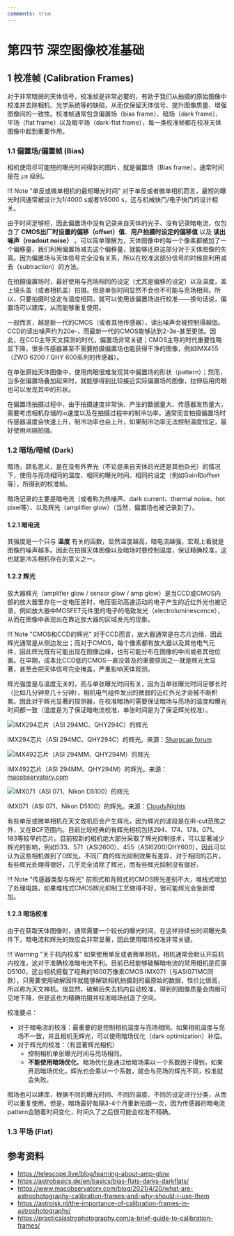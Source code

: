 ```yaml
---
comments: true
---
```


# 第四节 深空图像校准基础

## 1 校准帧 (Calibration Frames)

对于非常暗弱的天体信号，校准帧是非常必要的，有助于我们从拍摄的原始图像中校准并去除相机、光学系统等的缺陷，从而仅保留天体信号、提升图像质量、增强图像间的一致性。校准帧通常包含偏置场（bias frame）、暗场（dark frame）、平场（flat frame）以及暗平场（dark-flat frame），每一类校准帧都在校准天体图像中起到重要作用。

### 1.1 偏置场/偏置帧 (Bias)

相机使用尽可能短的曝光时间得到的图片，就是偏置场（Bias frame），通常时间是在 $\mu s$ 级别。

!!! Note "单反或微单相机的最短曝光时间"
    对于单反或者微单相机而言，最短的曝光时间通常被设计为1/4000 s或者1/8000 s，这与机械快门/电子快门的设计相关。

由于时间足够短，因此偏置场中没有记录来自天体的光子、没有记录暗电流，仅包含了 **CMOS出厂时设置的偏移（offset）值**、**用户拍摄时设定的偏移值** 以及 **读出噪声（readout noise）** 。可以简单理解为，天体图像中的每一个像素都被加了一个偏移量，我们利用偏置场减去这个偏移量，就能够还原这部分对于天体图像的失真。因为偏置场与天体信号完全没有关系，所以在校准这部分信号的时候是利用减去（subtraction）的方法。

在拍摄偏置场时，最好使用与亮场相同的设定（尤其是偏移的设定）以及温度，盖上镜头盖（或者相机盖）拍摄。但是单张时间显然不会也不可能与亮场相同。所以，只要拍摄时设定与温度相同，就可以使用该偏置场进行校准——换句话说，偏置场可以建库，从而能够重复使用。

一般而言，越是新一代的CMOS（或者其他传感器），读出噪声会被控制得越低。CCD的读出噪声约为20e-，而最新一代的CMOS能够达到2-3e-甚至更低。因此，在CCD主导天文探测的时代，偏置场非常关键；CMOS主导的时代重要性略显下降，很多传感器甚至不需要拍摄偏置场也能获得干净的图像，例如IMX455（ZWO 6200 / QHY 600系列的传感器）。

在单张原始天体图像中，使用肉眼很难发现其中偏置场的形状（pattern）；然而，当多张偏置场叠加起来时，就能够得到比较接近实际偏置场的图像，拉伸后用肉眼也可以发现其中的形状。

在偏置场拍摄过程中，由于拍摄速度非常快、产生的数据量大、传感器发热量大，需要考虑相机存储的io速度以及在拍摄过程中的制冷功率。通常而言拍摄偏置场时传感器温度会快速上升，制冷功率也会上升，如果制冷功率无法控制温度恒定，最好使用间隔拍摄。

### 1.2 暗场/暗帧 (Dark)

暗场，顾名思义，是在没有外界光（不论是来自天体的光还是其他杂光）的情况下，使用与亮场相同的温度、相同的曝光时间、相同的设定（例如Gain和offset等），所得到的校准帧。

暗场记录的主要是暗电流（或者称为热噪声、dark current、thermal noise、hot pixel等）、以及辉光（amplifier glow）（当然，偏置场也被记录到了）。

#### 1.2.1 暗电流

其强度是一个只与 **温度** 有关的函数，显然温度越高，暗电流越强，宏观上看就是图像的噪声越多。因此在拍摄天体图像以及暗场时要控制温度，保证精确校准，这也就是冷冻相机存在的意义之一。

#### 1.2.2 辉光

放大器辉光（amplifier glow / sensor glow / amp glow）是当CCD或CMOS内部的放大器里存在一定电压差时，电压驱动高速运动的电子产生的近红外光也被记录，例如放大器中MOSFET元件里的电子的电致发光（electroluminescence），从而在图像中表现出在靠近放大器的区域发光的现象。

!!! Note "CMOS和CCD的辉光"
    对于CCD而言，放大器通常是在芯片边缘，因此辉光通常是从侧边发出；而对于CMOS，每个像素都有放大器以及其他电气元件，因此辉光既有可能出现在图像边缘，也有可能分布在图像的中间或者其他位置。在早期，成本比CCD低的CMOS一直没普及的重要原因之一就是辉光太显著，甚至会把天体信号完全掩盖，严重影响天体观测。

辉光强度是与温度无关的，而与单张曝光时间有关，因为当单张曝光时间足够长时（比如几分钟至几十分钟），相机电气组件发出的微弱的近红外光才会被不断积累。因此对于辉光显著的探测器，在校准暗场时需要保证暗场与亮场的温度和曝光时间都一致（温度是为了保证暗电流校准，单张时间是为了保证辉光校准）。

![IMX294芯片（ASI 294MC、QHY294C）的辉光](https://lfs.zhenhuang.site/images/20241030115207-2024-10-30-11-52-09.png)

<span class="caption">IMX294芯片（ASI 294MC、QHY294C）的辉光。来源：[Sharpcap forum](https://forums.sharpcap.co.uk/viewtopic.php?t=5561) </span>

![IMX492芯片（ASI 294MM、QHY294M）的辉光](https://lfs.zhenhuang.site/images/20241030115344-2024-10-30-11-53-46.png)

<span class="caption">IMX492芯片（ASI 294MM、QHY294M）的辉光。来源：[macobservatory.com](https://www.macobservatory.com/blog/2021/4/20/what-are-astrophotography-calibration-frames-and-why-should-i-use-them) </span>

![IMX071（ASI 071、Nikon D5100）的辉光](https://lfs.zhenhuang.site/images/20241030115439-2024-10-30-11-54-40.png)

<span class="caption">IMX071（ASI 071、Nikon D5100）的辉光。来源：[CloudyNights](https://www.cloudynights.com/topic/676680-asi071mc-cool-amp-glow/) </span>

有些单反或微单相机在天文改机后会产生辉光，因为辉光的波段是在IR-cut范围之外，又在BCF范围内。目前比较经典的有辉光相机包括294、174、178、071、183等较早的芯片。目前较新的相机绝大部分采取了辉光抑制技术，可以显著减少辉光的影响，例如533、571（ASI2600）、455（ASI6200/QHY600），因此可以认为这些相机做到了0辉光。不同厂商的辉光抑制效果有差异，对于相同的芯片，有些辉光处理得很好，几乎完全消除了辉光，而有些辉光抑制没有做好。

!!! Note "传感器类型与辉光"
    前照式和背照式的CMOS辉光差别不大，堆栈式增加了处理电路，如果堆栈式CMOS辉光抑制工艺做得不好，很可能辉光会急剧增加。

#### 1.2.3 暗场校准

由于在获取天体图像时，通常需要一个较长的曝光时间，在这样持续长时间曝光条件下，暗电流和辉光的效应会非常显著，因此使用暗场校准非常关键。

!!! Warning "关于机内校准"
    如果使用单反或者微单相机，相机通常会默认开启机内校准，这对于准确校准暗电流不利。目前已经能够破解暗电流的常用相机是尼康D5100，这台相机搭载了经典的1600万像素CMOS IMX071（与ASI071MC同款），只需要使用破解固件就能够解锁相机拍摄到的最原始的数据，性价比很高，所以称为天文神机。很显然，破解后失去机内自动校准，得到的图像质量会肉眼可见地下降，但是这也为精确拍摄并校准暗场创造了空间。

校准要点：

- 对于暗电流的校准：最重要的是控制相机温度与亮场相同。如果相机温度与亮场不一致，并且相机无辉光，可以使用暗场优化（dark optimization）补偿。
- 对于辉光的校准：（有显著辉光相机）
    - 控制相机单张曝光时间与亮场相同。
    - **不能使用暗场优化**。暗场优化是通过给暗场乘以一个系数因子得到，如果开启暗场优化，辉光也会乘以一个系数，就会与亮场的辉光不同，校准就会失败。

暗场也可以建库，根据不同的曝光时间、不同的温度、不同的设定进行分类，从而可以重复使用。但是，暗场最好每隔3-4个月重新拍摄一次，因为传感器的暗电流pattern会随着时间变化，时间久了之后很可能会校准不精确。

### 1.3 平场 (Flat)

## 参考资料

- https://telescope.live/blog/learning-about-amp-glow
- https://astrobasics.de/en/basics/bias-flats-darks-darkflats/
- https://www.macobservatory.com/blog/2021/4/20/what-are-astrophotography-calibration-frames-and-why-should-i-use-them
- https://astroisk.nl/the-importance-of-calibration-frames-in-astrophotography/
- https://practicalastrophotography.com/a-brief-guide-to-calibration-frames/
